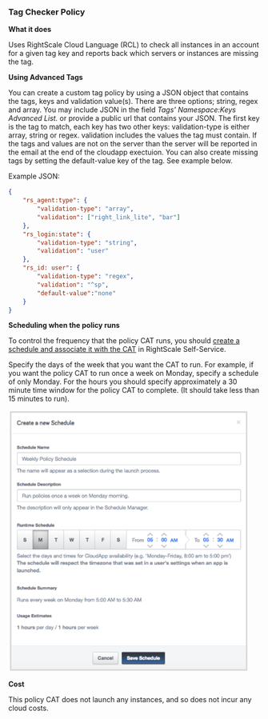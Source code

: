 ### Tag Checker Policy

**What it does**

Uses RightScale Cloud Language (RCL) to check all instances in an account for a given tag key and reports back which
servers or instances are missing the tag.

**Using Advanced Tags**

You can create a custom tag policy by using a JSON object that contains the tags, keys and validation value(s).  There are three options; string, regex and array.  You may include JSON in the field *Tags' Namespace:Keys Advanced List.* or provide a public url that contains your JSON.  The first key is the tag to match, each key has two other keys: validation-type is either array, string or regex.  validation includes the values the tag must contain.  If the tags and values are not on the server than the server will be reported in the email at the end of the cloudapp exectuion.  You can also create missing tags by setting the default-value key of the tag.  See example below.  

Example JSON:
```json
{
	"rs_agent:type": {
		"validation-type": "array",
		"validation": ["right_link_lite", "bar"]
	},
	"rs_login:state": {
		"validation-type": "string",
		"validation": "user"
	},
	"rs_id: user": {
		"validation-type": "regex",
		"validation": "^sp",
		"default-value":"none"
	}
}
```


**Scheduling when the policy runs**

To control the frequency that the policy CAT runs, you should [create a schedule and associate it with the CAT](http://docs.rightscale.com/ss/guides/ss_creating_schedules.html) in RightScale Self-Service.

Specify the days of the week that you want the CAT to run. For example, if you want the policy CAT to run once a week on Monday, specify a schedule of only Monday. For the hours you should specify approximately a 30 minute time window for the policy CAT to complete. (It should take less than 15 minutes to run).

<img src="imgs/create_a_new_schedule.png">

**Cost**

This policy CAT does not launch any instances, and so does not incur any cloud costs.
